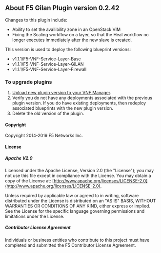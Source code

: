 ## About F5 Gilan Plugin version 0.2.42
Changes to this plugin include:

- Ability to set the availibility zone in an OpenStack VIM 
- Fixing the Scaling workflow on a layer, so that the Heal workflow no longer executes immediately after the new slave is created.

This version is used to deploy the following blueprint versions:

- v1.1.1/F5-VNF-Service-Layer-Base
- v1.1.1/F5-VNF-Service-Layer-GiLAN
- v1.1.1/F5-VNF-Service-Layer-Firewall

### To upgrade plugins

1. [Upload new plugin version to your VNF Manager](https://github.com/gabetellier/nfv-solutions/tree/master/supported/plugins#manually-upload-plugins-to-vnf-manager). 
2. Verify you do not have any deployments associated with the previous plugin version. If you do have existing deployments, 
then redeploy associated blueprints with the new plugin version.
3. Delete the old version of the plugin.

#### Copyright
Copyright 2014-2019 F5 Networks Inc.

#### License

##### Apache V2.0 
Licensed under the Apache License, Version 2.0 (the "License"); you may not use this file except in compliance with the License. You may obtain a copy of the License at: [http://www.apache.org/licenses/LICENSE-2.0](http://www.apache.org/licenses/LICENSE-2.0).

Unless required by applicable law or agreed to in writing, software distributed under the License is distributed on an "AS IS" BASIS, WITHOUT WARRANTIES OR CONDITIONS OF ANY KIND, either express or implied. See the License for the specific language governing permissions and limitations under the License.

##### Contributor License Agreement
Individuals or business entities who contribute to this project must have completed and submitted the F5 Contributor License Agreement.

